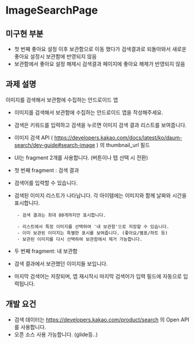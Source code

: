 # ImageSearchPage

## 미구현 부분
- 첫 번째 좋아요 설정 이후 보관함으로 이동 했다가 검색결과로 되돌아와서 새로운 좋아요 설정시 보관함에 반영되지 않음
- 보관함에서 좋아요 설정 해제시 검색결과 페이지에 좋아요 해제가 반영되지 않음

## 과제 설명

이미지를 검색해서 보관함에 수집하는 안드로이드 앱

- 이미지를 검색해서 보관함에 수집하는 안드로이드 앱을 작성해주세요.
- 검색은 키워드를 입력하고 검색을 누르면 이미지 검색 결과 리스트를 보여줍니다.
- 이미지 검색 API ( https://developers.kakao.com/docs/latest/ko/daum-search/dev-guide#search-image ) 의 thumbnail_url 필드
- UI는 fragment 2개를 사용합니다. (버튼이나 탭 선택 시 전환)

- 첫 번째 fragment : 검색 결과
- 검색어를 입력할 수 있습니다.
- 검색된 이미지 리스트가 나타납니다. 각 아이템에는 이미지와 함께 날짜와 시간을 표시합니다.

       - 검색 결과는 최대 80개까지만 표시합니다.

       - 리스트에서 특정 이미지를 선택하여 '내 보관함'으로 저장할 수 있습니다.
       - 이미 보관된 이미지는 특별한 표시를 보여줍니다. (좋아요/별표/하트 등)
       - 보관된 이미지를 다시 선택하여 보관함에서 제거 가능합니다.

- 두 번째 fragment: 내 보관함
- 검색 결과에서 보관했던 이미지들 보입니다.

- 마지막 검색어는 저장되며, 앱 재시작시 마지막 검색어가 입력 필드에 자동으로 입력됩니다.

## 개발 요건
- 검색 데이터는 https://developers.kakao.com/product/search 의 Open API를 사용합니다.
- 오픈 소스 사용 가능합니다. (glide등..)
